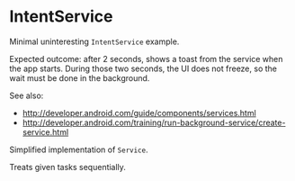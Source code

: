 # IntentService

Minimal uninteresting `IntentService` example.

Expected outcome: after 2 seconds, shows a toast from the service when the app starts. During those two seconds, the UI does not freeze, so the wait must be done in the background.

See also:

- <http://developer.android.com/guide/components/services.html>
- <http://developer.android.com/training/run-background-service/create-service.html>

Simplified implementation of `Service`.

Treats given tasks sequentially.

